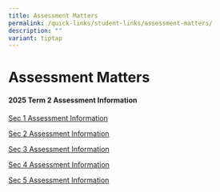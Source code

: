 ```yaml
---
title: Assessment Matters
permalink: /quick-links/student-links/assessment-matters/
description: ""
variant: tiptap
---
```

<h1>Assessment Matters</h1>
<h4>2025 Term 2 Assessment Information</h4>
<p><a href="/files/Sec_1_Term_2_Assessment_Information_2025.pdf" rel="noopener nofollow" target="_blank">Sec 1 Assessment Information</a>
</p>
<p><a href="/files/Sec_2_Term_2_Assessment_Information_2025.pdf" rel="noopener nofollow" target="_blank">Sec 2 Assessment Information</a>
</p>
<p><a href="/files/Sec_3_Term_2_Assessment_Information_2025.pdf" rel="noopener nofollow" target="_blank">Sec 3 Assessment Information</a>
</p>
<p><a href="/files/Sec_4_Term_2_Assessment_Information_2025.pdf" rel="noopener nofollow" target="_blank">Sec 4 Assessment Information</a>
</p>
<p><a href="/files/Sec_5_Term_2_Assessment_Information_2025.pdf" rel="noopener nofollow" target="_blank">Sec 5 Assessment Information</a>
</p>
<p></p>
<p></p>